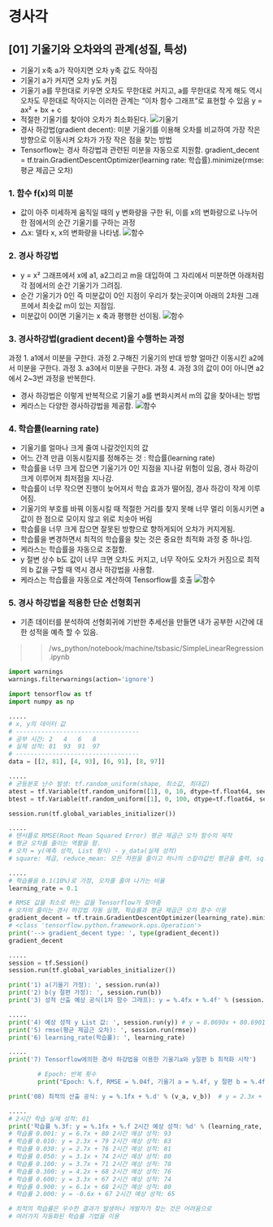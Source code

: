 # 경사각

## [01] 기울기와 오차와의 관계(성질, 특성)

- 기울기 x축 a가 작아지면 오차 y축 값도 작아짐
- 기울기 a가 커지면 오차 y도 커짐
- 기울기 a를 무한대로 키우면 오차도 무한대로 커지고, a를 무한대로 작게 해도 역시 오차도 무한대로 작아지는 이러한 관계는 “이차 함수 그래프”로 표현할 수 있음
    y = ax² + bx + c
- 적절한 기울기를 찾아야 오차가 최소화된다.
![기울기](./images/05.jpg)
- 경사 하강법(gradient decent): 미분 기울기를 이용해 오차를 비교하여 가장 작은 방향으로 이동시켜
  오차가 가장 작은 점을 찾는 방법
- Tensorflow는 경사 하강법과 관련된 미분을 자동으로 지원함.
    gradient_decent = tf.train.GradientDescentOptimizer(learning rate: 학습률).minimize(rmse: 평균 제곱근 오차)

### 1. 함수 f(x)의 미분

- 값이 아주 미세하게 움직일 때의 y 변화량을 구한 뒤, 이를 x의 변화량으로 나누어 한 점에서의 순간 기울기를 구하는 과정
- △x: 델타 x, x의 변화량을 나타냄.
    ![함수](./images/08_1.jpg)

### 2. 경사 하강법

- y = x² 그래프에서 x에 a1, a2그리고 m을 대입하여 그 자리에서 미분하면 아래처럼 각 점에서의 순간 기울기가 그려짐.
- 순간 기울기가 0인 즉 미분값이 0인 지점이 우리가 찾는곳이며 아래의 2차원 그래프에서 최솟값 m이 있는 지점임.
- 미분값이 0이면 기울기는 x 축과 평행한 선이됨.
    ![함수](./images/09_1.jpg)

### 3. 경사하강법(gradient decent)을 수행하는 과정

과정 1. a1에서 미분을 구한다.
과정 2.구해진 기울기의 반대 방향 얼마간 이동시킨 a2에서 미분을 구한다.
과정 3. a3에서 미분을 구한다.
과정 4. 과정 3의 값이 0이 아니면 a2에서 2~3번 과정을 반복한다.

- 경사 하강법은 이렇게 반복적으로 기울기 a를 변화시켜서 m의 값을 찾아내는 방법
- 케라스는 다양한 경사하강법을 제공함.
    ![함수](./images/10_3.jpg)

### 4. 학습률(learning rate)

- 기울기를 얼마나 크게 줄여 나갈것인지의 값
- 어느 간격 만큼 이동시킬지를 정해주는 것 : 학습률(learning rate)
- 학습률을 너무 크게 잡으면 기울기가 0인 지점을 지나갈 위험이 있음, 경사 하강이 크게 이루어져 최저점을 지나감.
- 학습률이 너무 작으면 진행이 늦어져서 학습 효과가 떨어짐, 경사 하강이 작게 이루어짐.
- 기울기의 부호를 바꿔 이동시킬 때 적절한 거리를 찾지 못해 너무 멀리 이동시키면 a 값이 한 점으로 모이지 않고 위로 치솟아 버림
- 학습률을 너무 크게 잡으면 잘못된 방향으로 향하게되어 오차가 커지게됨.
- 학습률을 변경하면서 최적의 학습률을 찾는 것은 중요한 최적화 과정 중 하나임.
- 케라스는 학습률을 자동으로 조절함.
- y 절변 상수 b도 값이 너무 크면 오차도 커지고, 너무 작아도 오차가 커짐으로 최적의 b 값을 구할 때 역시 경사 하강법을 사용함.
- 케라스는 학습률을 자동으로 계산하여 Tensorflow를 호출
    ![함수](./images/11_3.jpg)

### 5. 경사 하강법을 적용한 단순 선형회귀

- 기존 데이터를 분석하여 선형회귀에 기반한 추세선을 만들면 내가 공부한 시간에 대한 성적을 예측 할 수 있음.

>> /ws_python/notebook/machine/tsbasic/SimpleLinearRegression.ipynb

```python
import warnings
warnings.filterwarnings(action='ignore')

import tensorflow as tf
import numpy as np

.....
# x, y의 데이터 값
# ----------------------------------
# 공부 시간: 2   4   6   8
# 실제 성적: 81  93  91  97
# ----------------------------------
data = [[2, 81], [4, 93], [6, 91], [8, 97]]
```

```python
.....
# 균등분포 난수 발생: tf.random_uniform(shape, 최소값, 최대값)
atest = tf.Variable(tf.random_uniform([1], 0, 10, dtype=tf.float64, seed=0), name='atest')
btest = tf.Variable(tf.random_uniform([1], 0, 100, dtype=tf.float64, seed=0), name='btest')

session.run(tf.global_variables_initializer())
```

```python
.....
# 텐서플로 RMSE(Root Mean Squared Error) 평균 제곱근 오차 함수의 제작
# 평균 오차를 줄이는 역활을 함.
# 오차 = y(예측 성적, List 형식) - y_data(실제 성적)
# square: 제곱, reduce_mean: 모든 차원을 줄이고 하나의 스칼라값인 평균을 출력, sqrt: 루트

.....
# 학습률을 0.1(10%)로 가정, 오차를 줄여 나가는 비율
learning_rate = 0.1

# RMSE 값을 최소로 하는 값을 Tensorflow가 찾아줌
# 오차의 줄이는 경사 하강법 자동 실행, 학습률과 평균 제곱근 오차 함수 이용
gradient_decent = tf.train.GradientDescentOptimizer(learning_rate).minimize(rmse)
# <class 'tensorflow.python.framework.ops.Operation'>
print('--> gradient_decent type: ', type(gradient_decent))
gradient_decent
```

```python
.....
session = tf.Session()
session.run(tf.global_variables_initializer())

print('1) a(기울기 가정): ', session.run(a))
print('2) b(y 절편 가정): ', session.run(b))
print('3) 성적 산출 예상 공식(1차 함수 그래프): y = %.4fx + %.4f' % (session.run(a), session.run(b)))
```

```python
.....
print('4) 예상 성적 y List 값: ', session.run(y)) # y = 8.0690x + 80.6901의 값
print('5) rmse(평균 제곱근 오차): ', session.run(rmse))
print('6) learning_rate(학습률): ', learning_rate)
```

```python
.....
print('7) Tensorflow에의한 경사 하강법을 이용한 기울기a와 y절편 b 최적화 시작')

        # Epoch: 반복 횟수
        print("Epoch: %.f, RMSE = %.04f, 기울기 a = %.4f, y 절편 b = %.4f" % (step, v_rmse, v_a, v_b))

print('08) 최적의 산출 공식: y = %.1fx + %.d' % (v_a, v_b))  # y = 2.3x + 79
```

```python
.....
# 2시간 학습 실제 성적: 81
print('학습률 %.3f: y = %.1fx + %.f 2시간 예상 성적: %d' % (learning_rate, v_a, v_b, v_a*2 + v_b))  
# 학습률 0.001: y = 6.7x + 80 2시간 예상 성적: 93
# 학습률 0.010: y = 2.3x + 79 2시간 예상 성적: 83
# 학습률 0.030: y = 2.7x + 76 2시간 예상 성적: 81
# 학습률 0.050: y = 3.1x + 74 2시간 예상 성적: 80
# 학습률 0.100: y = 3.7x + 71 2시간 예상 성적: 78
# 학습률 0.300: y = 4.2x + 68 2시간 예상 성적: 76
# 학습률 0.600: y = 3.3x + 67 2시간 예상 성적: 74
# 학습률 0.900: y = 6.1x + 68 2시간 예상 성적: 80
# 학습률 2.000: y = -0.6x + 67 2시간 예상 성적: 65

# 최적의 학습률은 우수한 결과가 발생하나 개발자가 찾는 것은 어려움으로
# 여러가지 자동화된 학습률 기법을 이용
```
